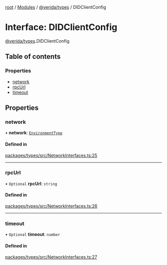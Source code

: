 [root](../README.md) / [Modules](../modules.md) / [@verida/types](../modules/verida_types.md) / DIDClientConfig

# Interface: DIDClientConfig

[@verida/types](../modules/verida_types.md).DIDClientConfig

## Table of contents

### Properties

- [network](verida_types.DIDClientConfig.md#network)
- [rpcUrl](verida_types.DIDClientConfig.md#rpcurl)
- [timeout](verida_types.DIDClientConfig.md#timeout)

## Properties

### network

• **network**: [`EnvironmentType`](../enums/verida_types.EnvironmentType.md)

#### Defined in

[packages/types/src/NetworkInterfaces.ts:25](https://github.com/verida/verida-js/blob/032961c/packages/types/src/NetworkInterfaces.ts#L25)

___

### rpcUrl

• `Optional` **rpcUrl**: `string`

#### Defined in

[packages/types/src/NetworkInterfaces.ts:26](https://github.com/verida/verida-js/blob/032961c/packages/types/src/NetworkInterfaces.ts#L26)

___

### timeout

• `Optional` **timeout**: `number`

#### Defined in

[packages/types/src/NetworkInterfaces.ts:27](https://github.com/verida/verida-js/blob/032961c/packages/types/src/NetworkInterfaces.ts#L27)
